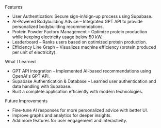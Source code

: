 Features

- User Authentication: Secure sign-in/sign-up process using Supabase.
- AI-Powered Bodybuilding Advice – Integrated GPT API to provide personalized bodybuilding recommendations.
- Protein Powder Factory Management – Optimize protein production while keeping electricity usage below 50 kW.
- Leaderboard – Ranks users based on optimized protein production.
- Efficiency Line Graph – Visualizes machine efficiency (protein produced per unit of electricity).

What I Learned

- GPT API Integration – Implemented AI-based recommendations using OpenAI's GPT API.
- Supabase Authentication & Database – Learned user authentication and data handling with Supabase.
- Built a complete application efficiently with modern technologies.


Future Improvements
- Fine-tune AI responses for more personalized advice with better UI.
- Improve graphs and analytics for deeper insights.
- Add more features for user engagement and interactivity.




